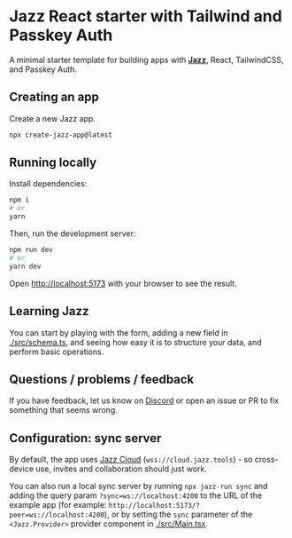 # Jazz React starter with Tailwind and Passkey Auth

A minimal starter template for building apps with **[Jazz](https://jazz.tools)**, React, TailwindCSS, and Passkey Auth.

## Creating an app

Create a new Jazz app.
```bash
npx create-jazz-app@latest
```

## Running locally

Install dependencies:

```bash
npm i
# or
yarn
```

Then, run the development server:

```bash
npm run dev
# or
yarn dev
```

Open [http://localhost:5173](http://localhost:5173) with your browser to see the result.

## Learning Jazz

You can start by playing with the form, adding a new field in [./src/schema.ts](./src/schema.ts),
and seeing how easy it is to structure your data, and perform basic operations.

## Questions / problems / feedback

If you have feedback, let us know on [Discord](https://discord.gg/utDMjHYg42) or open an issue or PR to fix something that seems wrong.


## Configuration: sync server

By default, the app uses [Jazz Cloud](https://jazz.tools/cloud) (`wss://cloud.jazz.tools`) - so cross-device use, invites and collaboration should just work.

You can also run a local sync server by running `npx jazz-run sync` and adding the query param `?sync=ws://localhost:4200` to the URL of the example app (for example: `http://localhost:5173/?peer=ws://localhost:4200`), or by setting the `sync` parameter of the `<Jazz.Provider>` provider component in [./src/Main.tsx](./src/Main.tsx).
